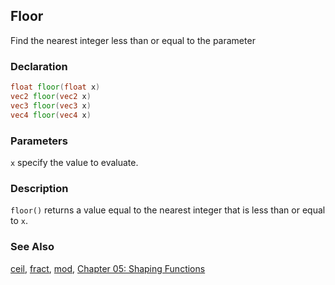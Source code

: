 ## Floor
Find the nearest integer less than or equal to the parameter

### Declaration
```glsl
float floor(float x)  
vec2 floor(vec2 x)  
vec3 floor(vec3 x)  
vec4 floor(vec4 x)
```

### Parameters
```x``` specify the value to evaluate.

### Description
```floor()``` returns a value equal to the nearest integer that is less than or equal to ```x```.

<div class="simpleFunction" data="y = floor(x); "></div>

### See Also
[ceil](/glossary/?search=ceil), [fract](/glossary/?search=fract), [mod](/glossary/?search=mod), [Chapter 05: Shaping Functions](/05/)
